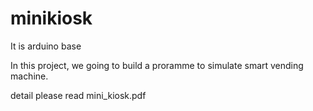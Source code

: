 # minikiosk
It is arduino base

In this project, we going to build a proramme to simulate smart vending machine.

detail please read mini_kiosk.pdf
